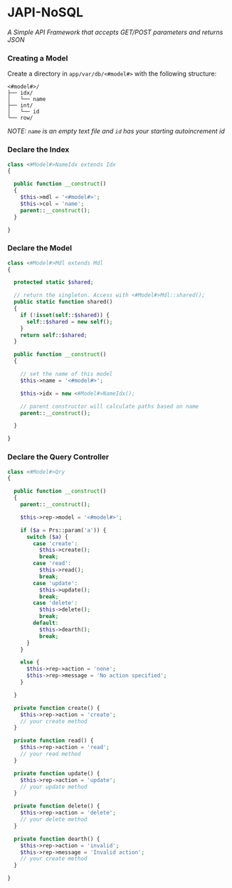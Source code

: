 # JAPI-NoSQL #

_A Simple API Framework that accepts GET/POST parameters and returns JSON_

### Creating a Model ###

Create a directory in `app/var/db/<#model#>` with the following structure:

```
<#model#>/
├── idx/
│   └── name
├── int/
│   └── id
└── row/
```
_NOTE: ```name``` is an empty text file and ```id``` has your starting autoincrement id_

### Declare the Index ###

```php
class <#Model#>NameIdx extends Idx
{

  public function __construct()
  {
    $this->mdl = '<#model#>';
    $this->col = 'name';
    parent::__construct();
  }

}
```

### Declare the Model ###

```php
class <#Model#>Mdl extends Mdl
{

  protected static $shared;

  // return the singleton. Access with <#Model#>Mdl::shared();
  public static function shared()
  {
    if (!isset(self::$shared)) {
      self::$shared = new self();
    }
    return self::$shared;
  }

  public function __construct()
  {

    // set the name of this model
    $this->name = '<#model#>';

    $this->idx = new <#Model#>NameIdx();

    // parent constructor will calculate paths based on name
    parent::__construct();

  }

}
```

### Declare the Query Controller ###

```php
class <#Model#>Qry
{

  public function __construct()
  {
    parent::__construct();

    $this->rep->model = '<#model#>';

    if ($a = Prs::param('a')) {
      switch ($a) {
        case 'create':
          $this->create();
          break;
        case 'read':
          $this->read();
          break;
        case 'update':
          $this->update();
          break;
        case 'delete':
          $this->delete();
          break;
        default:
          $this->dearth();
          break;
      }
    }

    else {
      $this->rep->action = 'none';
      $this->rep->message = 'No action specified';
    }

  }

  private function create() {
    $this->rep->action = 'create';
    // your create method
  }

  private function read() {
    $this->rep->action = 'read';
    // your read method
  }

  private function update() {
    $this->rep->action = 'update';
    // your update method
  }

  private function delete() {
    $this->rep->action = 'delete';
    // your delete method
  }

  private function dearth() {
    $this->rep->action = 'invalid';
    $this->rep->message = 'Invalid action';
    // your create method
  }

}
